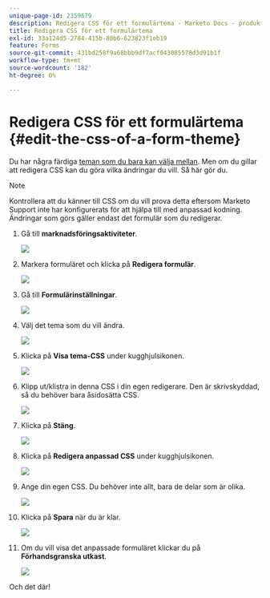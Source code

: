 ```yaml
---
unique-page-id: 2359679
description: Redigera CSS för ett formulärtema - Marketo Docs - produktdokumentation
title: Redigera CSS för ett formulärtema
exl-id: 33a124d5-2784-415b-80b6-623823f1eb19
feature: Forms
source-git-commit: 431bd258f9a68bbb9df7acf043085578d3d91b1f
workflow-type: tm+mt
source-wordcount: '182'
ht-degree: 0%

---
```


# Redigera CSS för ett formulärtema {#edit-the-css-of-a-form-theme}

Du har några färdiga [teman som du bara kan välja mellan](/help/marketo/product-docs/demand-generation/forms/creating-a-form/select-a-form-theme.md). Men om du gillar att redigera CSS kan du göra vilka ändringar du vill. Så här gör du.

>[!NOTE]
>
>Kontrollera att du känner till CSS om du vill prova detta eftersom Marketo Support inte har konfigurerats för att hjälpa till med anpassad kodning. Ändringar som görs gäller endast det formulär som du redigerar.

1. Gå till **marknadsföringsaktiviteter**.

   ![](assets/login-marketing-activities-5.png)

1. Markera formuläret och klicka på **Redigera formulär**.

   ![](assets/image2014-9-15-14-3a37-3a7.png)

1. Gå till **Formulärinställningar**.

   ![](assets/image2014-9-15-14-3a37-3a42.png)

1. Välj det tema som du vill ändra.

   ![](assets/image2014-9-15-14-3a37-3a54.png)

1. Klicka på **Visa tema-CSS** under kugghjulsikonen.

   ![](assets/image2014-9-15-14-3a38-3a18.png)

1. Klipp ut/klistra in denna CSS i din egen redigerare. Den är skrivskyddad, så du behöver bara åsidosätta CSS.

   ![](assets/image2014-9-15-14-3a38-3a29.png)

1. Klicka på **Stäng**.

   ![](assets/image2014-9-15-14-3a38-3a46.png)

1. Klicka på **Redigera anpassad CSS** under kugghjulsikonen.

   ![](assets/image2014-9-15-14-3a39-3a5.png)

1. Ange din egen CSS. Du behöver inte allt, bara de delar som är olika.

   ![](assets/image2014-9-15-14-3a39-3a21.png)

1. Klicka på **Spara** när du är klar.

   ![](assets/image2014-9-15-14-3a39-3a30.png)

1. Om du vill visa det anpassade formuläret klickar du på **Förhandsgranska utkast**.

   ![](assets/image2014-9-15-14-3a39-3a50.png)

Och det där!
